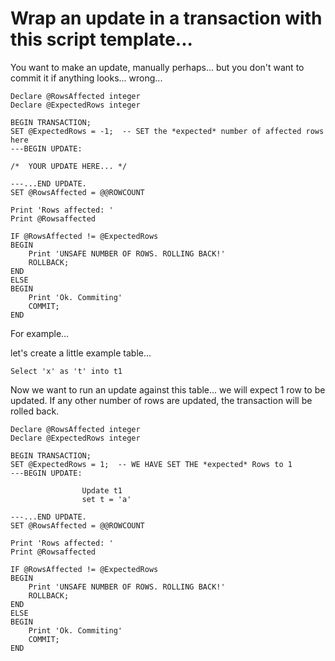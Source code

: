 # Wrap an update in a transaction with this script template...

You want to make an update, manually perhaps... but you don't want to commit it if anything looks... wrong...


	Declare @RowsAffected integer
	Declare @ExpectedRows integer

	BEGIN TRANSACTION;
	SET @ExpectedRows = -1;  -- SET the *expected* number of affected rows here
	---BEGIN UPDATE:
	
	/*  YOUR UPDATE HERE... */

	---...END UPDATE.
	SET @RowsAffected = @@ROWCOUNT

	Print 'Rows affected: '
	Print @Rowsaffected

	IF @RowsAffected != @ExpectedRows
	BEGIN
		Print 'UNSAFE NUMBER OF ROWS. ROLLING BACK!'
		ROLLBACK;
	END
	ELSE
	BEGIN
		Print 'Ok. Commiting'
		COMMIT;
	END



For example...

let's create a little example table...


	Select 'x' as 't' into t1

Now we want to run an update against this table... we will expect 1 row to be updated. If any other number of rows are updated, the transaction will be rolled back.


	Declare @RowsAffected integer
	Declare @ExpectedRows integer

	BEGIN TRANSACTION;
	SET @ExpectedRows = 1;  -- WE HAVE SET THE *expected* Rows to 1
	---BEGIN UPDATE:
	
					Update t1 
					set t = 'a'

	---...END UPDATE.
	SET @RowsAffected = @@ROWCOUNT

	Print 'Rows affected: '
	Print @Rowsaffected

	IF @RowsAffected != @ExpectedRows
	BEGIN
		Print 'UNSAFE NUMBER OF ROWS. ROLLING BACK!'
		ROLLBACK;
	END
	ELSE
	BEGIN
		Print 'Ok. Commiting'
		COMMIT;
	END
